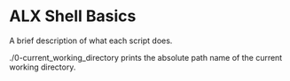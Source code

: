 # ALX Shell Basics

A brief description of what each script does.

./0-current_working_directory prints the absolute path name of the current working directory.

